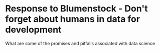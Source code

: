 # Response to Blumenstock - Don't forget about humans in data for development

What are some of the promises and pitfalls associated with data science 
